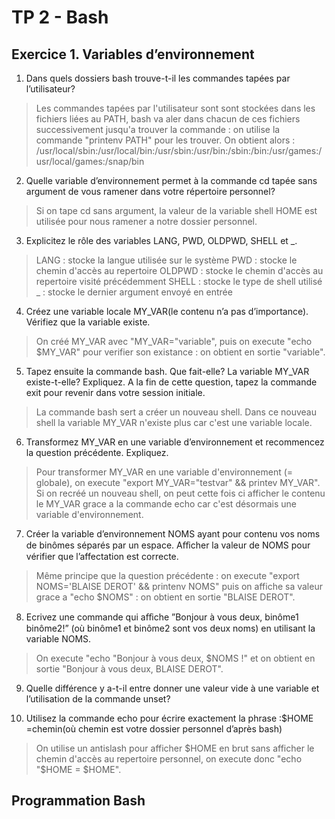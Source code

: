 # TP 2 - Bash

## Exercice 1. Variables d’environnement


1. Dans quels dossiers bash trouve-t-il les commandes tapées par l’utilisateur?
>Les commandes tapées par l'utilisateur sont sont stockées dans les fichiers liées au PATH, bash va aler dans chacun de ces fichiers successivement jusqu'a trouver la commande : on utilise la commande "printenv PATH" pour les trouver. On obtient alors : /usr/local/sbin:/usr/local/bin:/usr/sbin:/usr/bin:/sbin:/bin:/usr/games:/usr/local/games:/snap/bin

2. Quelle variable d’environnement permet à la commande cd tapée sans argument de vous ramener dans votre répertoire personnel?
>Si on tape cd sans argument, la valeur de la variable shell HOME est utilisée pour nous ramener a notre dossier personnel.

3. Explicitez le rôle des variables LANG, PWD, OLDPWD, SHELL et _.
>LANG : stocke la langue utilisée sur le système
 PWD : stocke le chemin d'accès au repertoire
 OLDPWD : stocke le chemin d'accès au repertoire visité précédemment
 SHELL : stocke le type de shell utilisé
 _ : stocke le dernier argument envoyé en entrée

4. Créez une variable locale MY_VAR(le contenu n’a pas d’importance). Vérifiez que la variable existe.
>On créé MY_VAR avec "MY_VAR="variable", puis on execute "echo $MY_VAR" pour verifier son existance : on obtient en sortie "variable".

5. Tapez ensuite la commande bash. Que fait-elle? La variable MY_VAR existe-t-elle? Expliquez. A la fin de cette question, tapez la commande exit pour revenir dans votre session initiale.
>La commande bash sert a créer un nouveau shell. Dans ce nouveau shell la variable MY_VAR n'existe plus car c'est une variable locale.

6. Transformez MY_VAR en une variable d’environnement et recommencez la question précédente. Expliquez.
>Pour transformer MY_VAR en une variable d'environnement (= globale), on execute "export MY_VAR="testvar" && printev MY_VAR". Si on recréé un nouveau shell, on peut cette fois ci afficher le contenu le MY_VAR grace a la commande echo car c'est désormais une variable d'environnement.

7. Créer la variable d’environnement NOMS ayant pour contenu vos noms de binômes séparés par un espace. Aﬀicher la valeur de NOMS pour vérifier que l’affectation est correcte. 
>Même principe que la question précédente : on execute "export NOMS='BLAISE DEROT' && printenv NOMS" puis on affiche sa valeur grace a "echo $NOMS" : on obtient en sortie "BLAISE DEROT".

8. Ecrivez une commande qui aﬀiche ”Bonjour à vous deux, binôme1 binôme2!” (où binôme1 et binôme2 sont vos deux noms) en utilisant la variable NOMS. 
>On execute "echo "Bonjour à vous deux, $NOMS !" et on obtient en sortie "Bonjour à vous deux, BLAISE DEROT".

9. Quelle différence y a-t-il entre donner une valeur vide à une variable et l’utilisation de la commande unset?
>

10. Utilisez la commande echo pour écrire exactement la phrase :$HOME =chemin(où chemin est votre dossier personnel d’après bash)
>On utilise un antislash pour afficher $HOME en brut sans afficher le chemin d'accès au repertoire personnel, on execute donc "echo "\$HOME = $HOME".

## Programmation Bash


